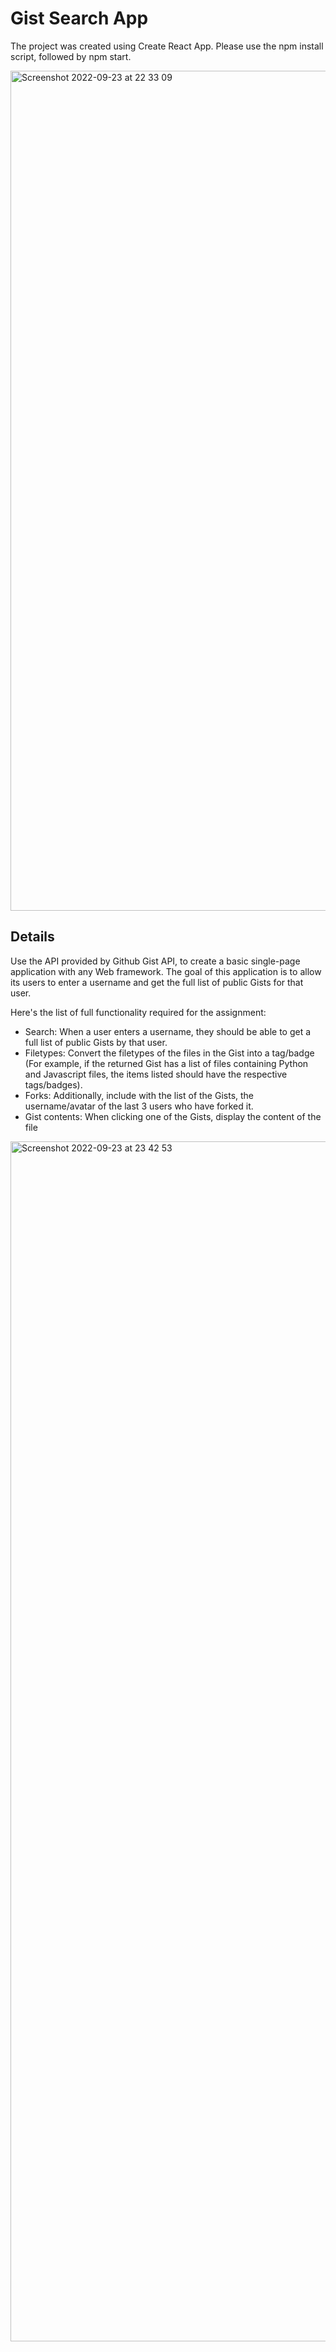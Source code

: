 # Gist Search App

The project was created using Create React App.
Please use the npm install script, followed by npm start.

<img width="1344" alt="Screenshot 2022-09-23 at 22 33 09" src="https://user-images.githubusercontent.com/54860891/192054274-c8d1e594-976f-4fa5-9da9-c07783595115.png">

## Details

Use the API provided by Github Gist API, to create a basic single-page application with any Web framework. The goal of this application is to allow its users to enter a username and get the full list of public Gists for that user.

Here's the list of full functionality required for the assignment: 
- Search: When a user enters a username, they should be able to get a full list of public Gists by that user. 
- Filetypes: Convert the filetypes of the files in the Gist into a tag/badge (For example, if the returned Gist has a list of files containing Python and Javascript files, the items listed should have the respective tags/badges). 
- Forks: Additionally, include with the list of the Gists, the username/avatar of the last 3 users who have forked it. 
- Gist contents: When clicking one of the Gists, display the content of the file

<img width="1920" alt="Screenshot 2022-09-23 at 23 42 53" src="https://user-images.githubusercontent.com/54860891/192053697-6e37bc0b-f1e0-42d9-88b9-cc69d4c7f95b.png">
